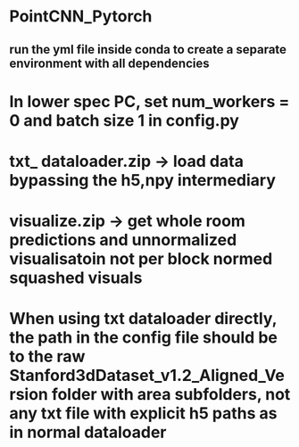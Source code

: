 # PointCNN_Pytorch
## run the yml file inside conda to create a separate environment with all dependencies
# In lower spec PC, set num_workers = 0 and batch size 1 in config.py
# txt_ dataloader.zip -> load data bypassing the h5,npy intermediary
# visualize.zip -> get whole room predictions and unnormalized visualisatoin not per block normed squashed visuals
# When using txt dataloader directly, the path in the config file should be to the raw Stanford3dDataset_v1.2_Aligned_Version folder with area subfolders, not any txt file with explicit h5 paths as in normal dataloader
